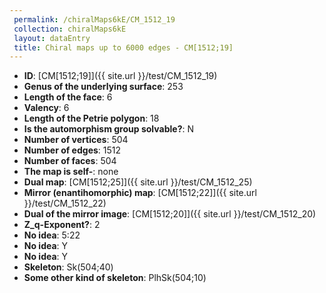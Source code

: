 ```yaml
--- 
 permalink: /chiralMaps6kE/CM_1512_19 
 collection: chiralMaps6kE
 layout: dataEntry
 title: Chiral maps up to 6000 edges - CM[1512;19]
---
```


- **ID**: [CM[1512;19]]({{ site.url }}/test/CM_1512_19)
- **Genus of the underlying surface**: 253
- **Length of the face**: 6
- **Valency**: 6
- **Length of the Petrie polygon**: 18
- **Is the automorphism group solvable?**: N
- **Number of vertices**: 504
- **Number of edges**: 1512
- **Number of faces**: 504
- **The map is self-**: none
- **Dual map**: [CM[1512;25]]({{ site.url }}/test/CM_1512_25)
- **Mirror (enantihomorphic) map**: [CM[1512;22]]({{ site.url }}/test/CM_1512_22)
- **Dual of the mirror image**: [CM[1512;20]]({{ site.url }}/test/CM_1512_20)
- **Z_q-Exponent?**: 2
- **No idea**:  5:22
- **No idea**: Y
- **No idea**: Y
- **Skeleton**: Sk(504;40)
- **Some other kind of skeleton**: PlhSk(504;10)
